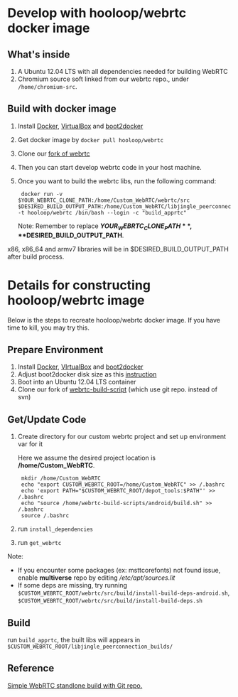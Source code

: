 # Develop with hooloop/webrtc docker image

## What's inside 

1. A Ubuntu 12.04 LTS with all dependencies needed for building WebRTC
2. Chromium source soft linked from our webrtc repo., under `/home/chromium-src`.

## Build with docker image

1. Install [Docker](https://www.docker.com/), [VirtualBox](https://www.virtualbox.org/) and [boot2docker](http://boot2docker.io/)
2. Get docker image by `docker pull hooloop/webrtc`
3. Clone our [fork of webrtc](https://github.com/Invisibi/webrtc)
4. Then you can start develop webrtc code in your host machine.
5. Once you want to build the webrtc libs, run the following command:

		docker run -v $YOUR_WEBRTC_CLONE_PATH:/home/Custom_WebRTC/webrtc/src $DESIRED_BUILD_OUTPUT_PATH:/home/Custom_WebRTC/libjingle_peerconnection_builds -t hooloop/webrtc /bin/bash --login -c "build_apprtc"

	Note: Remember to replace **$YOUR_WEBRTC_CLONE_PATH**, **$DESIRED_BUILD_OUTPUT_PATH**.


x86, x86_64 and armv7 libraries will be in $DESIRED_BUILD_OUTPUT_PATH after build process.

# Details for constructing hooloop/webrtc image

Below is the steps to recreate hooloop/webrtc docker image. If you have time to kill, you may try this.

## Prepare Environment

1. Install [Docker](https://www.docker.com/), [VIrtualBox](https://www.virtualbox.org/) and [boot2docker](http://boot2docker.io/)
2. Adjust boot2docker disk size as this [instruction](https://docs.docker.com/articles/b2d_volume_resize/)
3. Boot into an Ubuntu 12.04 LTS container 
4. Clone our fork of [webrtc-build-script](https://github.com/pristineio/webrtc-build-scripts) (which use git repo. instead of svn)

## Get/Update Code

1. Create directory for our custom webrtc project and set up environment var for it

	Here we assume the desired project location is **/home/Custom_WebRTC**.


		mkdir /home/Custom_WebRTC
		echo "export CUSTOM_WEBRTC_ROOT=/home/Custom_WebRTC" >> /.bashrc
		echo 'export PATH="$CUSTOM_WEBRTC_ROOT/depot_tools:$PATH"' >> /.bashrc
		echo "source /home/webrtc-build-scripts/android/build.sh" >> /.bashrc
		source /.bashrc

2. run `install_dependencies`
3. run `get_webrtc`

Note:

* If you encounter some packages (ex: msttcorefonts) not found issue, enable **multiverse** repo by editing */etc/apt/sources.lit*
* If some deps are missing, try running `$CUSTOM_WEBRTC_ROOT/webrtc/src/build/install-build-deps-android.sh`, `$CUSTOM_WEBRTC_ROOT/webrtc/src/build/install-build-deps.sh`

## Build


run `build_apprtc`, the built libs will appears in `$CUSTOM_WEBRTC_ROOT/libjingle_peerconnection_builds/`


## Reference

[Simple WebRTC standlone build with Git repo.](https://groups.google.com/forum/#!searchin/discuss-webrtc/Standalone%7Csort:date/discuss-webrtc/U01RHX9NIDA/sbnC2dA14XoJ)
